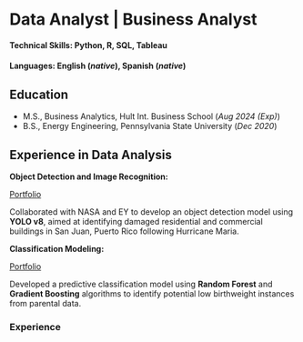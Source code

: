 # Data Analyst | Business Analyst

#### Technical Skills: Python, R, SQL, Tableau

#### Languages: English (_native_), Spanish (_native_)

## Education
- M.S., Business Analytics, Hult Int. Business School (_Aug 2024 (Exp)_)								       		
- B.S., Energy Engineering, Pennsylvania State University (_Dec 2020_)	 			        		
  
## Experience in Data Analysis
**Object Detection and Image Recognition:**

[Portfolio](/portfolio/image_recognition/name)

Collaborated with NASA and EY to develop an object detection model using **YOLO v8**, aimed at identifying damaged residential and commercial buildings in San Juan, Puerto Rico following Hurricane Maria.  

**Classification Modeling:**

[Portfolio](/portfolio/class_modeling/name)

Developed a predictive classification model using **Random Forest** and **Gradient Boosting** algorithms to identify potential low birthweight instances from parental data.

### Experience

